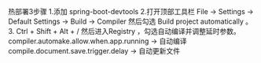 热部署3步骤
1.添加 spring-boot-devtools
2.打开顶部工具栏 File -> Settings -> Default Settings -> Build -> Compiler 然后勾选 Build project automatically 。
3. Ctrl + Shift + Alt + / 然后进入Registry ，勾选自动编译并调整延时参数。
compiler.automake.allow.when.app.running -> 自动编译
compile.document.save.trigger.delay -> 自动更新文件



